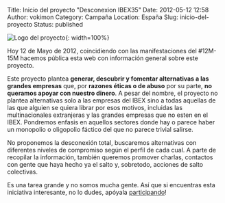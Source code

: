 Title: Inicio del proyecto "Desconexion IBEX35"
Date: 2012-05-12 12:58
Author: vokimon
Category: Campaña
Location: España
Slug: inicio-del-proyecto
Status: published

![Logo del proyecto]({static}/images/logo-desconexionibex35.svg){: width=100%}

<!-- PELICAN_BEGIN_SUMMARY -->
Hoy 12 de Mayo de 2012,
coincidiendo con las manifestaciones del #12M-15M hacemos pública esta web con información general sobre este proyecto.
<!-- PELICAN_END_SUMMARY -->

Este proyecto plantea **generar, descubrir y fomentar alternativas a las grandes empresas**
que, por **razones éticas o de abuso** por su parte, **no queramos apoyar con nuestro dinero**.
A pesar del nombre, el proyecto no plantea alternativas solo a las empresas del IBEX
sino a todas aquellas de las que alguien se quiera librar por esos motivos,
incluidas las multinacionales extranjeras y las grandes empresas que no esten en el IBEX.
Pondremos enfasis en aquellos sectores donde hay o parece haber un monopolio o oligopolio fáctico del que no parece trivial salirse.

No proponemos la desconexión total, buscaremos alternativas con diferentes niveles de compromiso según el perfil de cada cual.
A parte de recopilar la información, también queremos promover charlas, contactos con gente que haya hecho ya el salto y, sobretodo, acciones de salto colectivas.

Es una tarea grande y no somos mucha gente.
Así que si encuentras esta iniciativa interesante, no lo dudes, apóyala [participando]({filename}/pages/colabora.md)!



